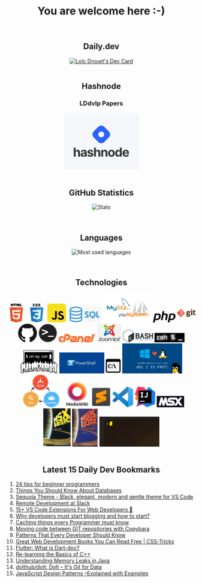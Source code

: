 <h1 align="center"> You are welcome here :-)</h1>

<br />

<div align="center">
    <h2>Daily.dev</h2>    
    <a href="https://app.daily.dev/LDdvlp">
        <img
            src="https://api.daily.dev/devcards/6a2db644d7b342d5924aa8a261fc3c97.png?r=d2h" width="400"
            alt="Loïc Drouet's Dev Card" 
        />
    </a>
</div>

<br />

<div align="center">
    <h2>Hashnode</h2>
    <h3>LDdvlp Papers</h3>
    <a href="https://lddvlp.hashnode.dev/">
        <img 
            src="/images/00-hashnode-logo.jfif" 
            width="200" alt="LDdvlp Papers" 
        />
    </a>
</div>

<br />

<div align="center">
    <h2>GitHub Statistics</h2>
    
![Stats](https://github-readme-stats.vercel.app/api?username=lddvlp&show_icons=true&theme=radical&count_private=true)

</div>

<br />

<div align="center">
    <h2>Languages</h2>

![Most used languages](https://github-readme-stats.vercel.app/api/top-langs/?username=lddvlp)

</div>

<br />

<div align="center">
    <h2>Technologies</h2>

<!-- Image #01    -->
<img alt="HTML5" width="50px" src="https://raw.githubusercontent.com/github/explore/80688e429a7d4ef2fca1e82350fe8e3517d3494d/topics/html/html.png" />

<!-- Image #02    -->
<img alt="CSS3" width="50px" src="https://raw.githubusercontent.com/github/explore/80688e429a7d4ef2fca1e82350fe8e3517d3494d/topics/css/css.png" />

<!-- Image #03    -->
<img alt="JavaScript" width="50px"   src="/images/03-javascript-logo.png" />

<!-- Image #04    -->
<img alt="SQL" width="90px" src="/images/04-sql-logo.jpg" />

<!-- Image #05    -->
<img alt="phpMyAdmin-MySQL" width="130px" src="/images/05-phpmyadmin-mysql-logo.png" />

<!-- Image #06    -->
<img alt="PHP" width="60px" src="/images/06-php-logo-alt.png" />

<!-- Image #07    -->
<img alt="Git" width="50px" src="https://raw.githubusercontent.com/github/explore/80688e429a7d4ef2fca1e82350fe8e3517d3494d/topics/git/git.png" />

<!-- Image #08    -->
<img alt="GitHub" width="50px" src="https://raw.githubusercontent.com/github/explore/78df643247d429f6cc873026c0622819ad797942/topics/github/github.png" />

<!-- Image #09    -->
<img alt="Shell" width="50px" src="https://raw.githubusercontent.com/github/explore/80688e429a7d4ef2fca1e82350fe8e3517d3494d/topics/terminal/terminal.png" />

<!-- Image #10    -->
<img alt="cPanel" width="100px" src="/images/10-cpanel-logo.png" />

<!-- Image #11    -->
<img alt="Joomla!" width="65px" src="/images/11-joomla-logo.png" />

<!-- Image #12    -->
<img alt="Bash" width="80px" src="/images/12-bash-logo.png" />

<!-- Image #13    -->
<img alt="Zsh" width="80px" src="/images/13-zsh-logo.gif" />

<!-- Image #14    -->
<img alt="Oh My Zsh" width="100px" src="/images/14-oh_my_zsh-logo.png" />

<!-- Image #15    -->
<img alt="PowerShell" width="120px" src="/images/15-powershell-logo.jpg" />

<!-- Image #16    -->
<img alt="cmd" width="40px" src="/images/16-cmd-logo.png" />

<!-- Image #17    -->
<img alt="WSL2" width="160px" src="/images/17-wsl2-logo.jpg" />

<!-- Image #18    -->
<img alt="MVC" width="120px" src="/images/18-mvc-logo.jpg" />

<!-- Image #19    -->
<img alt="MediaWiki" width="65px" src="/images/19-mediawiki-logo.png" />

<!-- Image #90    -->
<img alt="Sublime Text" width="55px" src="/images/90-sublime_text-logo.png" />

<!-- Image #91    -->
<img alt="VS Code" width="55px" src="/images/91-vs_code-logo.png" />

<!-- Image #92    -->
<img alt="IntelliJ IDEA" width="55px" src="/images/92-intellij_idea.png" />

<!-- Image #95   -->
<img alt="MSX" width="73px" src="/images/95-msx-logo.png" />

<!-- Image #96    -->
<img alt="MSX-BASIC" width="73px" src="/images/96-msx_ basic-logo.jfif" />

<!-- Image #97    -->
<img alt="MSX-DOS" width="69px" src="/images/97-msx_dos-logo.jpg" />

<!-- Image #99    -->
<img alt="Amber Terminal" width="160px" src="/images/98-amber_terminal.gif" />

</div>

<br />

<div align="center">
    <h2>Latest 15 Daily Dev Bookmarks</h2>
</div>

<!-- daily.dev BOOKMARKS:START -->
1. [24 tips for beginner programmers](https://app.daily.dev/posts/tfEaKJhbj?utm_source=rss&utm_medium=bookmarks&utm_campaign=Yaq6rDv_C)
2. [Things You Should Know About Databases](https://app.daily.dev/posts/ZU0WhRTsv?utm_source=rss&utm_medium=bookmarks&utm_campaign=Yaq6rDv_C)
3. [Sequoia Theme - Black, elegant, modern and gentle theme for VS Code](https://app.daily.dev/posts/BjZtaYcU2?utm_source=rss&utm_medium=bookmarks&utm_campaign=Yaq6rDv_C)
4. [Remote Development at Slack](https://app.daily.dev/posts/Go2bES4qQ?utm_source=rss&utm_medium=bookmarks&utm_campaign=Yaq6rDv_C)
5. [15+ VS Code Extensions For Web Developers 🤯](https://app.daily.dev/posts/TgkObI2kF?utm_source=rss&utm_medium=bookmarks&utm_campaign=Yaq6rDv_C)
6. [Why developers must start blogging and how to start?](https://app.daily.dev/posts/lfA1wCB3q?utm_source=rss&utm_medium=bookmarks&utm_campaign=Yaq6rDv_C)
7. [Caching things every Programmer must know](https://app.daily.dev/posts/qlUOel1-Q?utm_source=rss&utm_medium=bookmarks&utm_campaign=Yaq6rDv_C)
8. [Moving code between GIT repositories with Copybara](https://app.daily.dev/posts/2sIuQnDQo?utm_source=rss&utm_medium=bookmarks&utm_campaign=Yaq6rDv_C)
9. [Patterns That Every Developer Should Know](https://app.daily.dev/posts/BkpITs1NM?utm_source=rss&utm_medium=bookmarks&utm_campaign=Yaq6rDv_C)
10. [Great Web Development Books You Can Read Free | CSS-Tricks](https://app.daily.dev/posts/J1N6nM-Ov?utm_source=rss&utm_medium=bookmarks&utm_campaign=Yaq6rDv_C)
11. [Flutter: What is Dart-doc?](https://app.daily.dev/posts/FhV1gytn8?utm_source=rss&utm_medium=bookmarks&utm_campaign=Yaq6rDv_C)
12. [Re-learning the Basics of C++](https://app.daily.dev/posts/KSAmDJc6q?utm_source=rss&utm_medium=bookmarks&utm_campaign=Yaq6rDv_C)
13. [Understanding Memory Leaks in Java](https://app.daily.dev/posts/z8xFvvUyr?utm_source=rss&utm_medium=bookmarks&utm_campaign=Yaq6rDv_C)
14. [dolthub/dolt: Dolt – It&#39;s Git for Data](https://app.daily.dev/posts/QNjsevmfA?utm_source=rss&utm_medium=bookmarks&utm_campaign=Yaq6rDv_C)
15. [JavaScript Design Patterns –Explained with Examples](https://app.daily.dev/posts/emZcJHocN?utm_source=rss&utm_medium=bookmarks&utm_campaign=Yaq6rDv_C)

<!-- daily.dev BOOKMARKS:END -->
